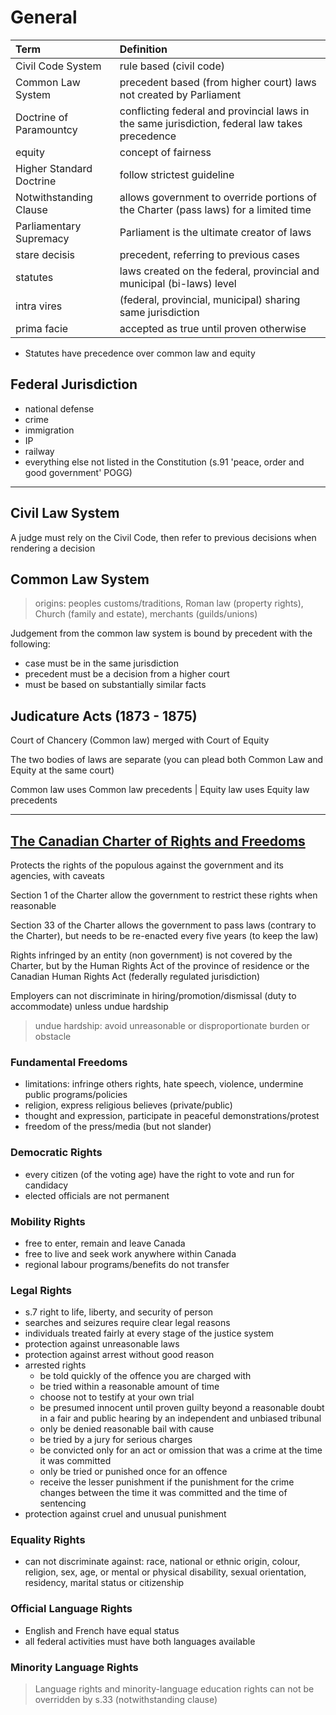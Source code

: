 # General

| Term | Definition |
| :----- | :------- |
| Civil Code System | rule based (civil code) |
| Common Law System | precedent based (from higher court) laws not created by Parliament |
| Doctrine of Paramountcy | conflicting federal and provincial laws in the same jurisdiction, federal law takes precedence |
| equity | concept of fairness |
| Higher Standard Doctrine | follow strictest guideline |
| Notwithstanding Clause | allows government to override portions of the Charter (pass laws) for a limited time |
| Parliamentary Supremacy | Parliament is the ultimate creator of laws |
| stare decisis | precedent, referring to previous cases |
| statutes | laws created on the federal, provincial and municipal (bi-laws) level |
| intra vires | (federal, provincial, municipal) sharing same jurisdiction |
| prima facie | accepted as true until proven otherwise |

* Statutes have precedence over common law and equity

## Federal Jurisdiction

* national defense
* crime
* immigration
* IP
* railway
* everything else not listed in the Constitution (s.91 'peace, order and good government' POGG)

---

## Civil Law System

A judge must rely on the Civil Code, then refer to previous decisions when rendering a decision

## Common Law System

> origins: peoples customs/traditions, Roman law (property rights), Church (family and estate), merchants (guilds/unions)

Judgement from the common law system is bound by precedent with the following:

* case must be in the same jurisdiction
* precedent must be a decision from a higher court
* must be based on substantially similar facts

## Judicature Acts (1873 - 1875)

Court of Chancery (Common law) merged with Court of Equity

The two bodies of laws are separate (you can plead both Common Law and Equity at the same court)

Common law uses Common law precedents | Equity law uses Equity law precedents

---

## [The Canadian Charter of Rights and Freedoms](https://www.justice.gc.ca/eng/csj-sjc/rfc-dlc/ccrf-ccdl/)

Protects the rights of the populous against the government and its agencies, with caveats

Section 1 of the Charter allow the government to restrict these rights when reasonable

Section 33 of the Charter allows the government to pass laws (contrary to the Charter), but needs to be re-enacted every five years (to keep the law)

Rights infringed by an entity (non government) is not covered by the Charter, but by the Human Rights Act of the province of residence or the Canadian Human Rights Act (federally regulated jurisdiction)

Employers can not discriminate in hiring/promotion/dismissal (duty to accommodate) unless undue hardship

> undue hardship: avoid unreasonable or disproportionate burden or obstacle

### Fundamental Freedoms

* limitations: infringe others rights, hate speech, violence, undermine public programs/policies
* religion, express religious believes (private/public)
* thought and expression, participate in peaceful demonstrations/protest
* freedom of the press/media (but not slander)

### Democratic Rights

* every citizen (of the voting age) have the right to vote and run for candidacy
* elected officials are not permanent

### Mobility Rights

* free to enter, remain and leave Canada
* free to live and seek work anywhere within Canada
* regional labour programs/benefits do not transfer

### Legal Rights

* s.7 right to life, liberty, and security of person
* searches and seizures require clear legal reasons
* individuals treated fairly at every stage of the justice system
* protection against unreasonable laws
* protection against arrest without good reason
* arrested rights
  * be told quickly of the offence you are charged with
  * be tried within a reasonable amount of time
  * choose not to testify at your own trial
  * be presumed innocent until proven guilty beyond a reasonable doubt in a fair and public hearing by an independent and unbiased tribunal
  * only be denied reasonable bail with cause
  * be tried by a jury for serious charges
  * be convicted only for an act or omission that was a crime at the time it was committed
  * only be tried or punished once for an offence
  * receive the lesser punishment if the punishment for the crime changes between the time it was committed and the time of sentencing
* protection against cruel and unusual punishment

### Equality Rights

* can not discriminate against: race, national or ethnic origin, colour, religion, sex, age, or mental or physical disability, sexual orientation, residency, marital status or citizenship

### Official Language Rights

* English and French have equal status
* all federal activities must have both languages available

### Minority Language Rights

> Language rights and minority-language education rights can not be overridden by s.33 (notwithstanding clause)
